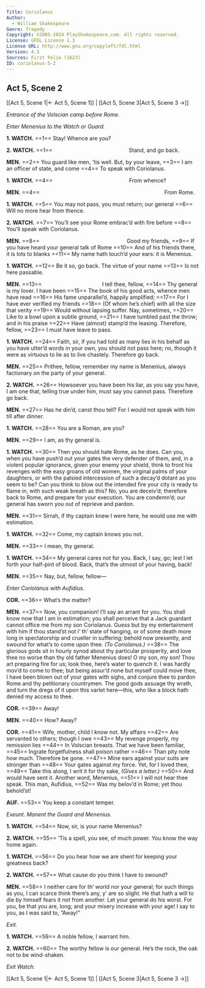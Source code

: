 ```yaml
---
Title: Coriolanus
Author: 
  - William Shakespeare
Genre: Tragedy
Copyright: ©2005-2024 PlayShakespeare.com. All rights reserved.
License: GFDL License 1.3
License URL: http://www.gnu.org/copyleft/fdl.html
Version: 4.3
Sources: First Folio (1623)
ID: coriolanus-5-2
---
```


## Act 5, Scene 2
[[Act 5, Scene 1|← Act 5, Scene 1]] | [[Act 5, Scene 3|Act 5, Scene 3 →]]

*Entrance of the Volscian camp before Rome.*

*Enter Menenius to the Watch or Guard.*

**1. WATCH.**
==1== Stay! Whence are you?

**2. WATCH.**
==1==               Stand, and go back.

**MEN.**
==2== You guard like men, ’tis well. But, by your leave,
==3== I am an officer of state, and come
==4== To speak with Coriolanus.

**1. WATCH.**
==4==               From whence?

**MEN.**
==4==                        From Rome.

**1. WATCH.**
==5== You may not pass, you must return; our general
==6== Will no more hear from thence.

**2. WATCH.**
==7== You’ll see your Rome embrac’d with fire before
==8== You’ll speak with Coriolanus.

**MEN.**
==8==                 Good my friends,
==9== If you have heard your general talk of Rome
==10== And of his friends there, it is lots to blanks
==11== My name hath touch’d your ears: it is Menenius.

**1. WATCH.**
==12== Be it so, go back. The virtue of your name
==13== Is not here passable.

**MEN.**
==13==            I tell thee, fellow,
==14== Thy general is my lover. I have been
==15== The book of his good acts, whence men have read
==16== His fame unparallel’d, happily amplified;
==17== For I have ever verified my friends
==18== (Of whom he’s chief) with all the size that verity
==19== Would without lapsing suffer. Nay, sometimes,
==20== Like to a bowl upon a subtle ground,
==21== I have tumbled past the throw; and in his praise
==22== Have (almost) stamp’d the leasing. Therefore, fellow,
==23== I must have leave to pass.

**1. WATCH.**
==24== Faith, sir, if you had told as many lies in his behalf as you have utter’d words in your own, you should not pass here; no, though it were as virtuous to lie as to live chastely. Therefore go back.

**MEN.**
==25== Prithee, fellow, remember my name is Menenius, always factionary on the party of your general.

**2. WATCH.**
==26== Howsoever you have been his liar, as you say you have, I am one that, telling true under him, must say you cannot pass. Therefore go back.

**MEN.**
==27== Has he din’d, canst thou tell? For I would not speak with him till after dinner.

**1. WATCH.**
==28== You are a Roman, are you?

**MEN.**
==29== I am, as thy general is.

**1. WATCH.**
==30== Then you should hate Rome, as he does. Can you, when you have push’d out your gates the very defender of them, and, in a violent popular ignorance, given your enemy your shield, think to front his revenges with the easy groans of old women, the virginal palms of your daughters, or with the palsied intercession of such a decay’d dotant as you seem to be? Can you think to blow out the intended fire your city is ready to flame in, with such weak breath as this? No, you are deceiv’d; therefore back to Rome, and prepare for your execution. You are condemn’d; our general has sworn you out of reprieve and pardon.

**MEN.**
==31== Sirrah, if thy captain knew I were here, he would use me with estimation.

**1. WATCH.**
==32== Come, my captain knows you not.

**MEN.**
==33== I mean, thy general.

**1. WATCH.**
==34== My general cares not for you. Back, I say, go; lest I let forth your half-pint of blood. Back, that’s the utmost of your having, back!

**MEN.**
==35== Nay, but, fellow, fellow⁠—

*Enter Coriolanus with Aufidius.*

**COR.**
==36== What’s the matter?

**MEN.**
==37== Now, you companion! I’ll say an arrant for you. You shall know now that I am in estimation; you shall perceive that a Jack guardant cannot office me from my son Coriolanus. Guess but by my entertainment with him if thou stand’st not i’ th’ state of hanging, or of some death more long in spectatorship and crueller in suffering; behold now presently, and swound for what’s to come upon thee.
*(To Coriolanus.)*
==38== The glorious gods sit in hourly synod about thy particular prosperity, and love thee no worse than thy old father Menenius does! O my son, my son! Thou art preparing fire for us; look thee, here’s water to quench it. I was hardly mov’d to come to thee; but being assur’d none but myself could move thee, I have been blown out of your gates with sighs, and conjure thee to pardon Rome and thy petitionary countrymen. The good gods assuage thy wrath, and turn the dregs of it upon this varlet here—this, who like a block hath denied my access to thee.

**COR.**
==39== Away!

**MEN.**
==40== How? Away?

**COR.**
==41== Wife, mother, child I know not. My affairs
==42== Are servanted to others; though I owe
==43== My revenge properly, my remission lies
==44== In Volscian breasts. That we have been familiar,
==45== Ingrate forgetfulness shall poison rather
==46== Than pity note how much. Therefore be gone.
==47== Mine ears against your suits are stronger than
==48== Your gates against my force. Yet, for I loved thee,
==49== Take this along, I writ it for thy sake,
*(Gives a letter.)*
==50== And would have sent it. Another word, Menenius,
==51== I will not hear thee speak. This man, Aufidius,
==52== Was my belov’d in Rome; yet thou behold’st!

**AUF.**
==53== You keep a constant temper.

*Exeunt. Manent the Guard and Menenius.*

**1. WATCH.**
==54== Now, sir, is your name Menenius?

**2. WATCH.**
==55== ’Tis a spell, you see, of much power. You know the way home again.

**1. WATCH.**
==56== Do you hear how we are shent for keeping your greatness back?

**2. WATCH.**
==57== What cause do you think I have to swound?

**MEN.**
==58== I neither care for th’ world nor your general; for such things as you, I can scarce think there’s any, y’ are so slight. He that hath a will to die by himself fears it not from another. Let your general do his worst. For you, be that you are, long; and your misery increase with your age! I say to you, as I was said to, “Away!”

*Exit.*

**1. WATCH.**
==59== A noble fellow, I warrant him.

**2. WATCH.**
==60== The worthy fellow is our general. He’s the rock, the oak not to be wind-shaken.

*Exit Watch.*

[[Act 5, Scene 1|← Act 5, Scene 1]] | [[Act 5, Scene 3|Act 5, Scene 3 →]]